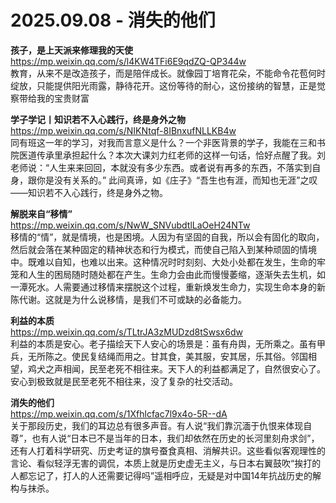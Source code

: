 2025.09.08 - 消失的他们  
========

**孩子，是上天派来修理我的天使**  
https://mp.weixin.qq.com/s/l4KW4TFi6E9qdZQ-QP344w  
教育，从来不是改造孩子，而是陪伴成长。就像园丁培育花朵，不能命令花苞何时绽放，只能提供阳光雨露，静待花开。这份等待的耐心，这份接纳的智慧，正是觉察带给我的宝贵财富

**学子学记丨知识若不入心践行，终是身外之物**  
https://mp.weixin.qq.com/s/NIKNtqf-8IBnxufNLLKB4w  
同有班这一年的学习，对我而言意义是什么？一个非医背景的学子，我能在三和书院医道传承里承担起什么？本次大课刘力红老师的这样一句话，恰好点醒了我。刘老师说：“人生来来回回，本就没有多少东西。或者说有再多的东西，不落实到自身，跟你是没有关系的。” 此间真谛，如《庄子》“吾生也有涯，而知也无涯”之叹——知识若不入心践行，终是身外之物。

**解脱来自“移情”**  
https://mp.weixin.qq.com/s/NwW_SNVubdtlLaOeH24NTw  
移情的“情”，就是情境，也是困境。人因为有坚固的自我，所以会有固化的取向，然后就会落在某种固定的精神状态和行为模式，而使自己陷入到某种顽固的情境中。既难以自知，也难以出来。这种情况时时刻刻、大处小处都在发生，生命的牢笼和人生的困局随时随处都在产生。生命力会由此而慢慢萎缩，逐渐失去生机，如一潭死水。人需要通过移情来摆脱这个过程，重新焕发生命力，实现生命本身的新陈代谢。这就是为什么说移情，是我们不可或缺的必备能力。

**利益的本质**  
https://mp.weixin.qq.com/s/TLtrJA3zMUDzd8tSwsx6dw  
利益的本质是安心。老子描绘天下人安心的场景是：虽有舟舆，无所乘之。虽有甲兵，无所陈之。使民复结绳而用之。甘其食，美其服，安其居，乐其俗。邻国相望，鸡犬之声相闻，民至老死不相往来。天下人的利益都满足了，自然很安心了。安心到极致就是民至老死不相往来，没了复杂的社交活动。

**消失的他们**  
https://mp.weixin.qq.com/s/1Xfhlcfac7l9x4o-5R--dA  
关于那段历史，我们的耳边总有很多声音。有人说“我们靠沉湎于仇恨来体现自尊”，也有人说“日本已不是当年的日本，我们却依然在历史的长河里刻舟求剑”，还有人打着科学研究、历史考证的旗号蚕食真相、消解共识。这些看似客观理性的言论、看似轻浮无害的调侃，本质上就是历史虚无主义，与日本右翼鼓吹“挨打的人都忘记了，打人的人还需要记得吗”遥相呼应，无疑是对中国14年抗战历史的解构与抹杀。